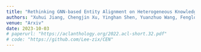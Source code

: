 ```yaml
---
title: "Rethinking GNN-based Entity Alignment on Heterogeneous Knowledge Graphs: New Datasets and A New Method"
authors: "Xuhui Jiang, Chengjin Xu, Yinghan Shen, Yuanzhuo Wang, Fenglong Su, Zhichao Shi, Fei Sun, **Zixuan Li**, Jian Guo, Huawei Shen."
venue: "Arxiv"
date: 2023-10-03
# paperurl: "https://aclanthology.org/2022.acl-short.32.pdf"
# code: "https://github.com/Lee-zix/CEN"
---
```

